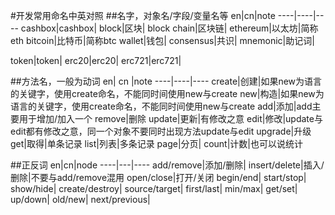 #开发常用命名中英对照
##名字，对象名/字段/变量名等
en|cn|note
----|----|----
cashbox|cashbox|
block|区块|
block chain|区块链|
ethereum|以太坊|简称eth
bitcoin|比特币|简称btc
wallet|钱包|
consensus|共识|
mnemonic|助记词|

token|token|
erc20|erc20|
erc721|erc721|


##方法名，一般为动词
en| cn |note
----|----|----
create|创建|如果new为语言的关键字，使用create命名，不能同时间使用new与create
new|构造|如果new为语言的关键字，使用create命名，不能同时间使用new与create
add|添加|add主要用于增加/加入一个
remove|删除
update|更新|有修改之意
edit|修改|update与edit都有修改之意，同一个对象不要同时出现方法update与edit
upgrade|升级
get|取得|单条记录
list|列表|多条记录
page|分页|
count|计数|也可以说统计

##正反词
en|cn|node
----|---|----
add/remove|添加/删除|
insert/delete|插入/删除|不要与add/remove混用
open/close|打开/关闭
begin/end|
start/stop|
show/hide|
create/destroy|
source/target|
first/last|
min/max|
get/set|
up/down|
old/new|
next/previous|


